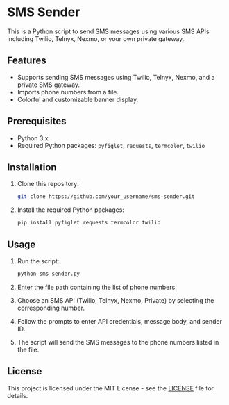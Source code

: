 # SMS Sender

This is a Python script to send SMS messages using various SMS APIs including Twilio, Telnyx, Nexmo, or your own private gateway.

## Features

- Supports sending SMS messages using Twilio, Telnyx, Nexmo, and a private SMS gateway.
- Imports phone numbers from a file.
- Colorful and customizable banner display.

## Prerequisites

- Python 3.x
- Required Python packages: `pyfiglet`, `requests`, `termcolor`, `twilio`

## Installation

1. Clone this repository:

    ```bash
    git clone https://github.com/your_username/sms-sender.git
    ```

2. Install the required Python packages:

    ```bash
    pip install pyfiglet requests termcolor twilio
    ```

## Usage

1. Run the script:

    ```bash
    python sms-sender.py
    ```

2. Enter the file path containing the list of phone numbers.
3. Choose an SMS API (Twilio, Telnyx, Nexmo, Private) by selecting the corresponding number.
4. Follow the prompts to enter API credentials, message body, and sender ID.
5. The script will send the SMS messages to the phone numbers listed in the file.

## License

This project is licensed under the MIT License - see the [LICENSE](LICENSE) file for details.

